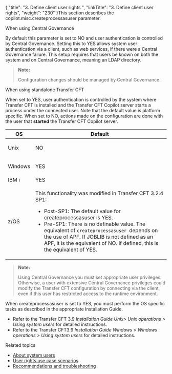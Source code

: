 {
    "title": "3. Define client user rights ",
    "linkTitle": "3. Define client user rights",
    "weight": "230"
}This section describes the <span class="code">copilot.misc.createprocessasuser</span> parameter.

When using <span class="mc-variable suite_variables.Central_GovernanceName variable">Central Governance</span>

By default this parameter is set to NO and user authentication is controlled by <span class="mc-variable Primary.CG or_UM variable">Central Governance</span>. Setting this to YES allows system user authentication via a client, such as web services, if there were a Central Governance failure. This setup requires that users be known on both the system and on <span class="mc-variable Primary.CG or_UM variable">Central Governance</span>, meaning an LDAP directory.

> **Note:**
>
> Configuration changes should be managed by Central Governance.

When using standalone <span class="mc-variable suite_variables.TransferCFTName variable">Transfer CFT</span>

When set to YES, user authentication is controlled by the system where Transfer CFT is installed and the Transfer CFT Copilot server starts a process under the connected user. Note that the default value is platform specific. When set to NO, actions made on the configuration are done with the user that **started** the Transfer CFT Copilot server.

<table>
   <thead>
      <tr>
<th class="TableStyle-SynchTableStyle_interop-HeadE-Column1-Header1">OS         </th>
<th class="TableStyle-SynchTableStyle_interop-HeadD-Column1-Header1">Default         </th>
      </tr>
   </thead>
   <tbody>
      <tr>
         <td><p>Unix</p>         </td>
         <td>NO         </td>
      </tr>
      <tr>
         <td><p>Windows</p>         </td>
         <td>YES         </td>
      </tr>
      <tr>
         <td>IBM i         </td>
         <td>YES         </td>
      </tr>
      <tr>
         <td>z/OS         </td>
         <td><p>This functionality was modified in Transfer CFT 3.2.4 SP1:</p>
<ul>
<li>Post-SP1: The default value for <span class="code">createprocessasuser </span>is YES.</li>
<li>Pre-SP1: There is no definable value. The equivalent of <code>createprocessasuser </code>depends on the use of APF. If JOBLIB is not defined as an APF, it is the equivalent of NO. If defined, this is the equivalent of YES.</li>
</ul>         </td>
      </tr>
   </tbody>
</table>

> **Note:**
>
> Using Central Governance you must set appropriate user privileges. Otherwise, a user with extensive Central Governance privileges could modify the Transfer CFT configuration by connecting via the client, even if this user has restricted access to the runtime environment.

When createprocessasuser is set to YES, you must perform the OS specific tasks as described in the appropriate Installation Guide.

-   Refer to the <span class="mc-variable suite_variables.TransferCFTName variable">Transfer CFT</span> <span class="mc-variable axway_variables.Component_Version variable">3.9</span> *Installation Guide Unix> Unix operations > Using system users* for detailed instructions.
-   Refer to the <span class="mc-variable suite_variables.TransferCFTName variable">Transfer CFT</span><span class="mc-variable axway_variables.Component_Version variable">3.9</span> *Installation Guide Windows > Windows operations > Using system users* for detailed instructions.

Related topics

-   [About system users](../)
-   [User rights use case scenarios](../user_rights_security_scenarios)
-   [Recommendations and troubleshooting](../user_rights_tips)
